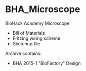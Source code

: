# BHA_Microscope
BioHack Academy Microscope

* Bill of Materials
* Fritzing wiring scheme
* Sketchup file

Archive contains:

* BHA 2015-1 "BioFactory" Design